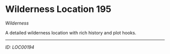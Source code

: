 # Wilderness Location 195

*Wilderness*

A detailed wilderness location with rich history and plot hooks.

---
*ID: LOC00194*